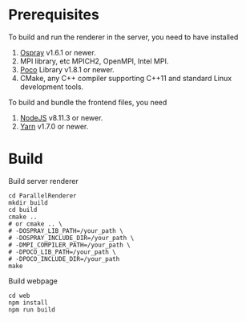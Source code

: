# Prerequisites
To build and run the renderer in the server, you need to have installed
1. [Ospray](http://www.ospray.org) v1.6.1 or newer.
2. MPI library, etc MPICH2, OpenMPI, Intel MPI.
3. [Poco](https://pocoproject.org/) Library v1.8.1 or newer.
4. CMake, any C++ compiler supporting C++11 and standard Linux development tools.

To build and bundle the frontend files, you need
1. [NodeJS](https://nodejs.org/) v8.11.3 or newer.
2. [Yarn](https://yarnpkg.com) v1.7.0 or newer.

# Build
Build server renderer
``` shell
cd ParallelRenderer
mkdir build
cd build
cmake ..
# or cmake .. \
# -DOSPRAY_LIB_PATH=/your_path \
# -DOSPRAY_INCLUDE_DIR=/your_path \
# -DMPI_COMPILER_PATH=/your_path \
# -DPOCO_LIB_PATH=/your_path \
# -DPOCO_INCLUDE_DIR=/your_path
make
```

Build webpage
``` shell
cd web
npm install
npm run build
```